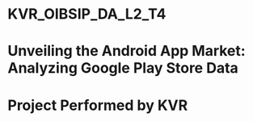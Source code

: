 # KVR_OIBSIP_DA_L2_T4
# Unveiling the Android App Market: Analyzing Google Play Store Data
# Project Performed by KVR
